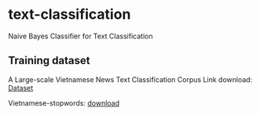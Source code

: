 # text-classification
Naive Bayes Classifier for Text Classification

## Training dataset
A Large-scale Vietnamese News Text Classification Corpus
Link download: [Dataset](https://github.com/duyvuleo/VNTC/tree/master/Data/10Topics/Ver1.1)

Vietnamese-stopwords: [download](https://github.com/stopwords/vietnamese-stopwords/blob/master/vietnamese-stopwords-dash.txt)


